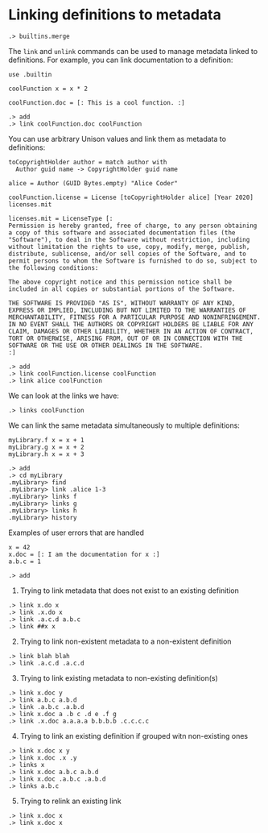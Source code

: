 # Linking definitions to metadata

```ucm:hide
.> builtins.merge
```

The `link` and `unlink` commands can be used to manage metadata linked to definitions. For example, you can link documentation to a definition:

```unison
use .builtin

coolFunction x = x * 2

coolFunction.doc = [: This is a cool function. :]
```

```ucm
.> add
.> link coolFunction.doc coolFunction
```

You can use arbitrary Unison values and link them as metadata to definitions:

```unison
toCopyrightHolder author = match author with
  Author guid name -> CopyrightHolder guid name

alice = Author (GUID Bytes.empty) "Alice Coder"

coolFunction.license = License [toCopyrightHolder alice] [Year 2020] licenses.mit

licenses.mit = LicenseType [:
Permission is hereby granted, free of charge, to any person obtaining a copy of this software and associated documentation files (the "Software"), to deal in the Software without restriction, including without limitation the rights to use, copy, modify, merge, publish, distribute, sublicense, and/or sell copies of the Software, and to permit persons to whom the Software is furnished to do so, subject to the following conditions:

The above copyright notice and this permission notice shall be included in all copies or substantial portions of the Software.

THE SOFTWARE IS PROVIDED "AS IS", WITHOUT WARRANTY OF ANY KIND, EXPRESS OR IMPLIED, INCLUDING BUT NOT LIMITED TO THE WARRANTIES OF MERCHANTABILITY, FITNESS FOR A PARTICULAR PURPOSE AND NONINFRINGEMENT. IN NO EVENT SHALL THE AUTHORS OR COPYRIGHT HOLDERS BE LIABLE FOR ANY CLAIM, DAMAGES OR OTHER LIABILITY, WHETHER IN AN ACTION OF CONTRACT, TORT OR OTHERWISE, ARISING FROM, OUT OF OR IN CONNECTION WITH THE SOFTWARE OR THE USE OR OTHER DEALINGS IN THE SOFTWARE.
:]
```

```ucm
.> add
.> link coolFunction.license coolFunction
.> link alice coolFunction
```

We can look at the links we have:

```ucm
.> links coolFunction
```

We can link the same metadata simultaneously to multiple definitions:

```unison
myLibrary.f x = x + 1
myLibrary.g x = x + 2
myLibrary.h x = x + 3
```

```ucm
.> add
.> cd myLibrary
.myLibrary> find
.myLibrary> link .alice 1-3
.myLibrary> links f
.myLibrary> links g
.myLibrary> links h
.myLibrary> history
```

Examples of user errors that are handled

```unison:hide
x = 42
x.doc = [: I am the documentation for x :]
a.b.c = 1
```

```ucm:hide:all
.> add
```
1. Trying to link metadata that does not exist to an existing definition
```ucm:error
.> link x.do x
.> link .x.do x
.> link .a.c.d a.b.c
.> link ##x x
```

2. Trying to link non-existent metadata to a non-existent definition
```ucm:error
.> link blah blah
.> link .a.c.d .a.c.d
```

3. Trying to link existing metadata to non-existing definition(s)

```ucm:error
.> link x.doc y
.> link a.b.c a.b.d
.> link .a.b.c .a.b.d
.> link x.doc a .b c .d e .f g
.> link .x.doc a.a.a.a b.b.b.b .c.c.c.c
```

4. Trying to link an existing definition if grouped witn non-existing ones
```ucm:error
.> link x.doc x y
.> link x.doc .x .y
.> links x
.> link x.doc a.b.c a.b.d
.> link x.doc .a.b.c .a.b.d
.> links a.b.c
```

5. Trying to relink an existing link
```ucm
.> link x.doc x
.> link x.doc x
```

